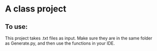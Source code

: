 # A class project

## To use:

This project takes .txt files as input. Make sure they are in the same folder as Generate.py, and then use the functions in your IDE.
